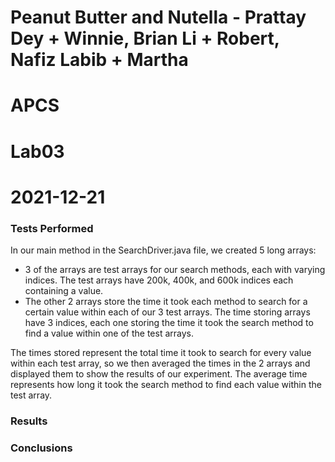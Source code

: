 # Peanut Butter and Nutella - Prattay Dey + Winnie, Brian Li + Robert, Nafiz Labib + Martha
# APCS
# Lab03
# 2021-12-21

### Tests Performed
In our main method in the SearchDriver.java file, we created 5 long arrays:

- 3 of the arrays are test arrays for our search methods, each with varying indices. The test arrays have 200k, 400k, and 600k indices each containing a value.
- The other 2 arrays store the time it took each method to search for a certain value within each of our 3 test arrays. The time storing arrays have 3 indices, each one storing the time it took the search method to find a value within one of the test arrays.

The times stored represent the total time it took to search for every value within each test array, so we then averaged the times in the 2 arrays and displayed them to show the results of our experiment. The average time represents how long it took the search method to find each value within the test array. 

### Results

### Conclusions
